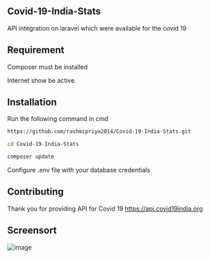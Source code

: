

## Covid-19-India-Stats
API integration on laravel which  were available for the covid 19

## Requirement
Composer must be installed

Internet show be active.


## Installation

Run the following command in cmd

```bash
https://github.com/rashmipriya2014/Covid-19-India-Stats.git

cd Covid-19-India-Stats

composer update

```
Configure .env file with your database credentials


## Contributing

Thank you for providing API for Covid 19
https://api.covid19india.org 

## Screensort

![image](https://user-images.githubusercontent.com/36446909/77915911-e4b5fb00-72b5-11ea-878c-0cb268533335.png)



